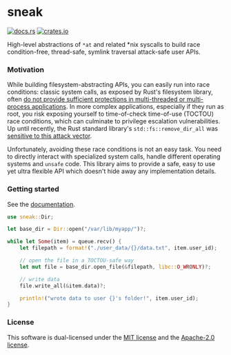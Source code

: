 # sneak

[![docs.rs][docs-badge]][docs-url]
[![crates.io][crates-badge]][crates-url]

[crates-badge]: https://img.shields.io/crates/v/sneak
[crates-url]: https://crates.io/crates/sneak
[docs-badge]: https://img.shields.io/docsrs/sneak
[docs-url]: https://docs.rs/sneak/latest/sneak
 
High-level abstractions of `*at` and related *nix syscalls to build race condition-free, thread-safe, symlink traversal attack-safe user APIs.   

### Motivation
While building filesystem-abstracting APIs, you can easily run into race conditions: classic system calls, as exposed by Rust's filesystem library, often [do not provide sufficient protections in multi-threaded or multi-process applications](https://book.jorianwoltjer.com/binary-exploitation/race-conditions). In more complex applications, especially if they run as root, you risk exposing yourself to time-of-check time-of-use (TOCTOU) race conditions, which can culminate to privilege escalation vulnerabilities. Up until recently, the Rust standard library's `std::fs::remove_dir_all` was [sensitive to this attack vector](https://github.com/rust-lang/rust/security/advisories/GHSA-r9cc-f5pr-p3j2).  

Unfortunately, avoiding these race conditions is not an easy task. You need to directly interact with specialized system calls, handle different operating systems and `unsafe` code. This library aims to provide a safe, easy to use yet ultra flexible API which doesn't hide away any implementation details.

### Getting started

See the [documentation](https://docs.rs/sneak/latest/sneak).  

```rust
use sneak::Dir;

let base_dir = Dir::open("/var/lib/myapp/")?;

while let Some(item) = queue.recv() {
	let filepath = format!("./user_data/{}/data.txt", item.user_id);

	// open the file in a TOCTOU-safe way
	let mut file = base_dir.open_file(&filepath, libc::O_WRONLY)?;

	// write data
	file.write_all(&item.data)?;

	println!("wrote data to user {}'s folder!", item.user_id);
}
```

### License

This software is dual-licensed under the [MIT license](LICENSE-MIT) and the [Apache-2.0 license](LICENSE-APACHE).

